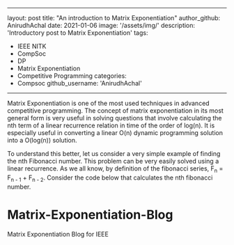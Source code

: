 ---
 layout: post
 title: "An introduction to Matrix Exponentiation"
 author_github: AnirudhAchal
 date: 2021-01-06
 image: '/assets/img/'
 description: 'Introductory post to Matrix Exponentiation'
 tags:
 - IEEE NITK
 - CompSoc
 - DP
 - Matrix Exponentiation
 - Competitive Programming
 categories:
 - Compsoc
 github_username: 'AnirudhAchal'
 ---
 
 Matrix Exponentiation is one of the most used techniques in advanced competitive programming. The concept of matrix exponentiation in its most general form is very useful in solving questions that involve calculating the nth term of a linear recurrence relation in time of the order of log(n). It is especially useful in converting a linear O(n) dynamic programming solution into a O(log(n)) solution. 
 
To understand this better, let us consider a very simple example of finding the nth Fibonacci number. This problem can be very easily solved using a linear recurrence. As we all know, by definition of the fibonacci series, F<sub>n</sub> = F<sub>n - 1</sub> + F<sub>n - 2</sub>. Consider the code below that calculates the nth fibonacci number. 

 
# Matrix-Exponentiation-Blog
Matrix Exponentiation Blog for IEEE
